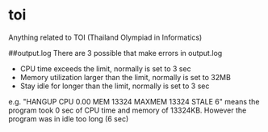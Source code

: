 # toi
Anything related to TOI (Thailand Olympiad in Informatics)

##output.log
There are 3 possible that make errors in output.log
* CPU time exceeds the limit, normally is set to 3 sec
* Memory utilization larger than the limit, normally is set to 32MB
* Stay idle for longer than the limit, normally is set to 3 sec

e.g. "HANGUP CPU 0.00 MEM 13324 MAXMEM 13324 STALE 6" means the program took 0 sec of CPU time and memory of 13324KB. However the program was in idle too long (6 sec)
